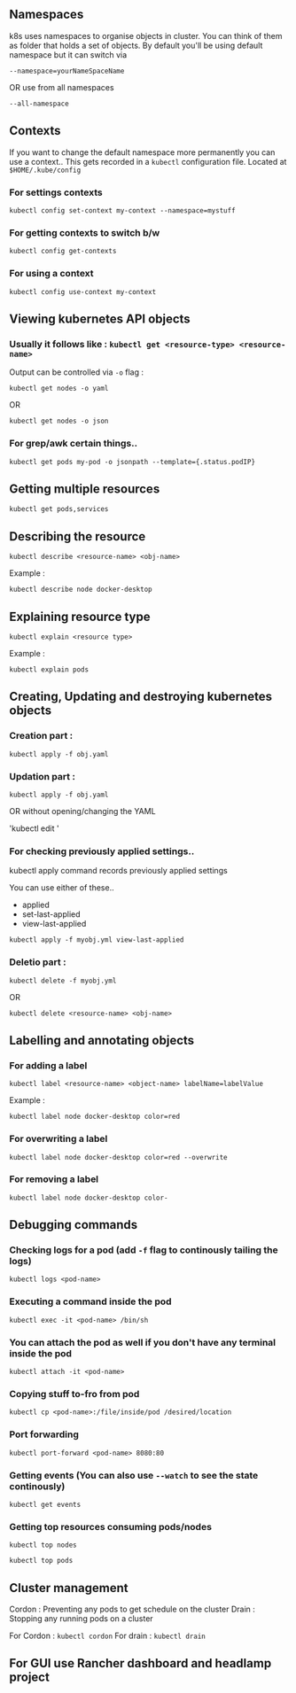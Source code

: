 ## Namespaces

k8s uses namespaces to organise objects in cluster. You can think of them as folder that holds a set of objects.
By default you'll be using default namespace but it can switch via

`--namespace=yourNameSpaceName`

OR use from all namespaces

`--all-namespace`

## Contexts

If you want to change the default namespace more permanently you can use a context.. This gets recorded in a `kubectl` configuration file.
Located at `$HOME/.kube/config`

### For settings contexts

`kubectl config set-context my-context --namespace=mystuff`

### For getting contexts to switch b/w

`kubectl config get-contexts`

### For using a context

`kubectl config use-context my-context`

## Viewing kubernetes API objects

### Usually it follows like : `kubectl get <resource-type> <resource-name>`

Output can be controlled via `-o` flag :

`kubectl get nodes -o yaml`

OR

`kubectl get nodes -o json`

### For grep/awk certain things..

`kubectl get pods my-pod -o jsonpath --template={.status.podIP}`

## Getting multiple resources

`kubectl get pods,services`

## Describing the resource

`kubectl describe <resource-name> <obj-name>`

Example :

`kubectl describe node docker-desktop`

## Explaining resource type

`kubectl explain <resource type>`

Example :

`kubectl explain pods`

## Creating, Updating and destroying kubernetes objects

### Creation part :

`kubectl apply -f obj.yaml`

### Updation part :

`kubectl apply -f obj.yaml`

OR without opening/changing the YAML

'kubectl edit <resource-name> <obj-name>'

### For checking previously applied settings..

kubectl apply command records previously applied settings

You can use either of these..

- applied
- set-last-applied
- view-last-applied

`kubectl apply -f myobj.yml view-last-applied`

### Deletio part :

`kubectl delete -f myobj.yml`

OR

`kubectl delete <resource-name> <obj-name>`

## Labelling and annotating objects

### For adding a label

`kubectl label <resource-name> <object-name> labelName=labelValue`

Example :

`kubectl label node docker-desktop color=red`

### For overwriting a label

`kubectl label node docker-desktop color=red --overwrite`

### For removing a label

`kubectl label node docker-desktop color-`

## Debugging commands

### Checking logs for a pod (add `-f` flag to continously tailing the logs)

`kubectl logs <pod-name>`

### Executing a command inside the pod

`kubectl exec -it <pod-name> /bin/sh`

### You can attach the pod as well if you don't have any terminal inside the pod

`kubectl attach -it <pod-name>`

### Copying stuff to-fro from pod

`kubectl cp <pod-name>:/file/inside/pod /desired/location`

### Port forwarding

`kubectl port-forward <pod-name> 8080:80`

### Getting events (You can also use `--watch` to see the state continously)

`kubectl get events`

### Getting top resources consuming pods/nodes

`kubectl top nodes`

`kubectl top pods`

## Cluster management

Cordon : Preventing any pods to get schedule on the cluster
Drain : Stopping any running pods on a cluster

For Cordon : `kubectl cordon`
For drain : `kubectl drain`

## For GUI use Rancher dashboard and headlamp project
